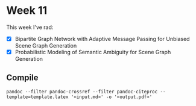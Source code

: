 # Week 11

This week I've rad:

- [x] Bipartite Graph Network with Adaptive Message Passing for Unbiased Scene Graph Generation
- [x] Probabilistic Modeling of Semantic Ambiguity for Scene Graph Generation

## Compile 
`pandoc --filter pandoc-crossref --filter pandoc-citeproc --template=template.latex '<input.md>' -o '<output.pdf>'`